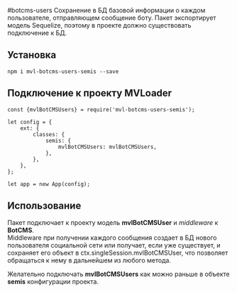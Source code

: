 #botcms-users
Сохранение в БД базовой информации о каждом пользователе, отправляющем сообщение боту.
Пакет экспортирует модель Sequelize, поэтому в проекте должно существовать подключение к БД.

## Установка
```npm i mvl-botcms-users-semis --save``` 

## Подключение к проекту MVLoader
```
const {mvlBotCMSUsers} = require('mvl-botcms-users-semis');

let config = {
    ext: {
        classes: {
            semis: {
                mvlBotCMSUsers: mvlBotCMSUsers,
            },
        },
    },
};

let app = new App(config);
```

## Использование
Пакет подключает к проекту модель **mvlBotCMSUser** и _middleware_ к **BotCMS**.  
Middleware при получении каждого сообщения создает в БД нового пользователя социальной сети или получает, 
если уже существует, и сохраняет его объект в ctx.singleSession.mvlBotCMSUser, что позволяет обращаться к нему
в дальнейшем из любого метода.

Желательно подключать **mvlBotCMSUsers** как можно раньше в объекте **semis** конфигурации проекта.